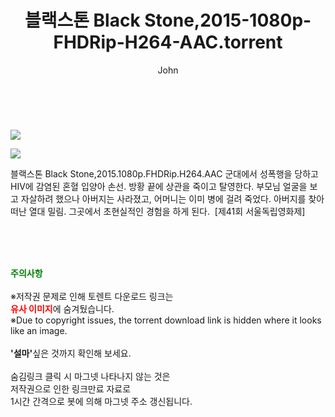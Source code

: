 ﻿---
layout: post
title:  "    블랙스톤 Black Stone,2015-1080p-FHDRip-H264-AAC.torrent"
author: John
categories: [ 영화 ]
tags: [  ]
image: https://torrentrj56.com/uploadfile/full/b59b7980ca1d82250b4b21fa596d5491bea01c83.jpg"/></p><p><img src="https://torrentrj56.com/uploadfile/full/70f55f99fba663f6da91a6b1aabd32ad10d4ade6.jpg 
description: "    블랙스톤 Black Stone,2015-1080p-FHDRip-H264-AAC torrent 정보 공유"
toc: true
toc_sticky: true
---

<br>
<p><img src="https://torrentrj56.com/uploadfile/full/b59b7980ca1d82250b4b21fa596d5491bea01c83.jpg"/></p><p><img src="https://torrentrj56.com/uploadfile/full/70f55f99fba663f6da91a6b1aabd32ad10d4ade6.jpg"/></p>
 블랙스톤 Black Stone,2015.1080p.FHDRip.H264.AAC 군대에서 성폭행을 당하고 HIV에 감염된 혼혈 입양아 손선. 방황 끝에 상관을 죽이고 탈영한다. 부모님 얼굴을 보고 자살하려 했으나 아버지는 사라졌고, 어머니는 이미 병에 걸려 죽었다. 아버지를 찾아 떠난 열대 밀림. 그곳에서 초현실적인 경험을 하게 된다.  [제41회 서울독립영화제] 
    
<br><br><br>
<p data-ke-size="size16"><b><span style="color: green;">주의사항</span></b><br /><br />※저작권 문제로 인해 토렌트 다운로드 링크는<br /><b><span style="color: red;">유사 이미지</span></b>에 숨겨뒀습니다.<br />※Due to copyright issues, the torrent download link is hidden where it looks like an image.<br /><br /><b>'설마'</b>싶은 것까지 확인해 보세요.<br /><br />숨김링크 클릭 시 마그넷 나타나지 않는 것은<br />저작권으로 인한 링크만료 자료로<br />1시간 간격으로 봇에 의해 마그넷 주소 갱신됩니다.</p>
